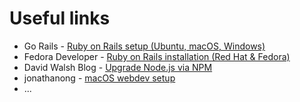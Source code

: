 <h1>Useful links</h1>

<ul>
  <li>Go Rails - <a href="https://gorails.com/setup/">Ruby on Rails setup (Ubuntu, macOS, Windows)</a></li>
  <li>Fedora Developer - <a href="https://developer.fedoraproject.org/tech/languages/ruby/ror-installation.html">
    Ruby on Rails installation (Red Hat & Fedora)</a></li>
  <li>David Walsh Blog - <a href="https://davidwalsh.name/upgrade-nodejs">Upgrade Node.js via NPM</a></li>
  <li>jonathanong - <A href="https://github.com/jonathanong/osx-webdev-setup">macOS webdev setup</a></li>
  <li>...</li>
</ul>
